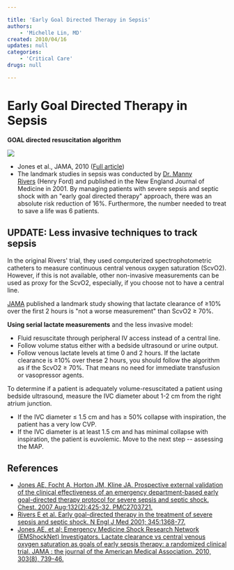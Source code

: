 ```yaml
---

title: 'Early Goal Directed Therapy in Sepsis'
authors:
    - 'Michelle Lin, MD'
created: 2010/04/16
updates: null
categories:
    - 'Critical Care'
drugs: null

---
```




# Early Goal Directed Therapy in Sepsis

**GOAL directed resuscitation algorithm**

![](https://d2p53dh3qxfm0x.cloudfront.net/uploads/img/1jx/5/m/555ec865-c440-54fc-9d6b-4b4be6a13909/640.png)

-   Jones et al., JAMA, 2010 ([Full article](http://journal.publications.chestnet.org/article.aspx?articleid=1085306))
-   The landmark studies in sepsis was conducted by [Dr. Manny Rivers](http://www.nejm.org/doi/full/10.1056/NEJMoa010307) (Henry Ford) and published in the New England Journal of Medicine in 2001. By managing patients with severe sepsis and septic shock with an "early goal directed therapy" approach, there was an absolute risk reduction of 16%. Furthermore, the number needed to treat to save a life was 6 patients.

## UPDATE: Less invasive techniques to track sepsis 

In the original Rivers' trial, they used computerized spectrophotometric catheters to measure continuous central venous oxygen saturation (ScvO2). However, if this is not available, other non-invasive measurements can be used as proxy for the ScvO2, especially, if you choose not to have a central line.

[JAMA](https://www.ncbi.nlm.nih.gov/pubmed/20179283) published a landmark study showing that lactate clearance of ≥10% over the first 2 hours is "not a worse measurement" than ScvO2 ≥ 70%. 

**Using serial lactate measurements** and the less invasive model:

-   Fluid resuscitate through peripheral IV access instead of a central line.  
-   Follow volume status either with a bedside ultrasound or urine output.
-   Follow venous lactate levels at time 0 and 2 hours. If the lactate clearance is ≥10% over these 2 hours, you should follow the algorithm as if the ScvO2 ≥ 70%. That means no need for immediate transfusion or vasopressor agents.

To determine if a patient is adequately volume-resuscitated a patient using bedside ultrasound, measure the IVC diameter about 1-2 cm from the right atrium junction.

-   If the IVC diameter ≤ 1.5 cm and has ≥ 50% collapse with inspiration, the patient has a very low CVP.
-   If the IVC diameter is at least 1.5 cm and has minimal collapse with inspiration, the patient is euvolemic. Move to the next step -- assessing the MAP.

## References

-   [Jones AE, Focht A, Horton JM, Kline JA. Prospective external validation of the clinical effectiveness of an emergency department-based early goal-directed therapy protocol for severe sepsis and septic shock. Chest. 2007 Aug;132(2):425-32. PMC2703721.](http://journal.publications.chestnet.org/article.aspx?articleid=1085306)
-   [Rivers E et al. Early goal-directed therapy in the treatment of severe sepsis and septic shock. N Engl J Med 2001; 345:1368-77.](http://www.nejm.org/doi/full/10.1056/NEJMoa010307)
-   [Jones AE, et al; Emergency Medicine Shock Research Network (EMShockNet) Investigators. Lactate clearance vs central venous oxygen saturation as goals of early sepsis therapy: a randomized clinical trial. JAMA : the journal of the American Medical Association. 2010, 303(8), 739-46.](https://www.ncbi.nlm.nih.gov/pubmed/20179283)
